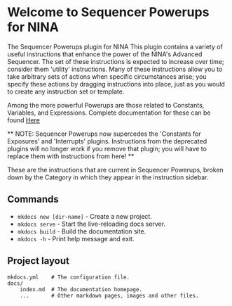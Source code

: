 # Welcome to Sequencer Powerups for NINA

The Sequencer Powerups plugin for NINA This plugin contains a variety of useful instructions that enhance the power of the NINA's Advanced Sequencer.  The set of these instructions is expected to increase over time; consider them 'utility' instructions.  Many of these instructions allow you to take arbitrary sets of actions when specific circumstances arise; you specify these actions by dragging instructions into place, just as you would to create any instruction set or template.

Among the more powerful Powerups are those related to Constants, Variables, and Expressions.  Complete documentation for these can be found [Here](https://bitbucket.org/zorkmid/nina.plugin.when/downloads/Constants-Variables.rtf)

** NOTE: Sequencer Powerups now supercedes the 'Constants for Exposures' and 'Interrupts' plugins.  Instructions from the deprecated plugins will no longer work if you remove that plugin; you will have to replace them with instructions from here! **

These are the instructions that are current in Sequencer Powerups, broken down by the Category in which they appear in the instruction sidebar.


## Commands

* `mkdocs new [dir-name]` - Create a new project.
* `mkdocs serve` - Start the live-reloading docs server.
* `mkdocs build` - Build the documentation site.
* `mkdocs -h` - Print help message and exit.

## Project layout

    mkdocs.yml    # The configuration file.
    docs/
        index.md  # The documentation homepage.
        ...       # Other markdown pages, images and other files.
